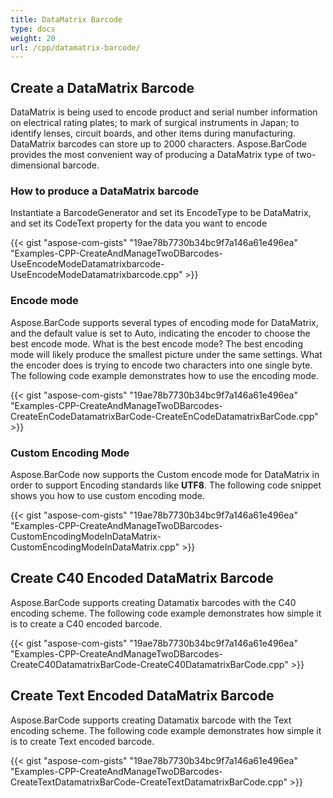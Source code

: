 ```yaml
---
title: DataMatrix Barcode
type: docs
weight: 20
url: /cpp/datamatrix-barcode/
---
```


## **Create a DataMatrix Barcode**
DataMatrix is being used to encode product and serial number information on electrical rating plates; to mark of surgical instruments in Japan; to identify lenses, circuit boards, and other items during manufacturing. DataMatrix barcodes can store up to 2000 characters. Aspose.BarCode provides the most convenient way of producing a DataMatrix type of two-dimensional barcode.
### **How to produce a DataMatrix barcode**
Instantiate a BarcodeGenerator and set its EncodeType to be DataMatrix, and set its CodeText property for the data you want to encode

{{< gist "aspose-com-gists" "19ae78b7730b34bc9f7a146a61e496ea" "Examples-CPP-CreateAndManageTwoDBarcodes-UseEncodeModeDatamatrixbarcode-UseEncodeModeDatamatrixbarcode.cpp" >}}
### **Encode mode**
Aspose.BarCode supports several types of encoding mode for DataMatrix, and the default value is set to Auto, indicating the encoder to choose the best encode mode.
What is the best encode mode? The best encoding mode will likely produce the smallest picture under the same settings. What the encoder does is trying to encode two characters into one single byte. The following code example demonstrates how to use the encoding mode.

{{< gist "aspose-com-gists" "19ae78b7730b34bc9f7a146a61e496ea" "Examples-CPP-CreateAndManageTwoDBarcodes-CreateEnCodeDatamatrixBarCode-CreateEnCodeDatamatrixBarCode.cpp" >}}
### **Custom Encoding Mode**
Aspose.BarCode now supports the Custom encode mode for DataMatrix in order to support Encoding standards like **UTF8**. The following code snippet shows you how to use custom encoding mode.

{{< gist "aspose-com-gists" "19ae78b7730b34bc9f7a146a61e496ea" "Examples-CPP-CreateAndManageTwoDBarcodes-CustomEncodingModeInDataMatrix-CustomEncodingModeInDataMatrix.cpp" >}}


## **Create C40 Encoded DataMatrix Barcode**
Aspose.BarCode supports creating Datamatix barcodes with the C40 encoding scheme. The following code example demonstrates how simple it is to create a C40 encoded barcode.

{{< gist "aspose-com-gists" "19ae78b7730b34bc9f7a146a61e496ea" "Examples-CPP-CreateAndManageTwoDBarcodes-CreateC40DatamatrixBarCode-CreateC40DatamatrixBarCode.cpp" >}}

## **Create Text Encoded DataMatrix Barcode**
Aspose.BarCode supports creating Datamatix barcode with the Text encoding scheme. The following code example demonstrates how simple it is to create Text encoded barcode.

{{< gist "aspose-com-gists" "19ae78b7730b34bc9f7a146a61e496ea" "Examples-CPP-CreateAndManageTwoDBarcodes-CreateTextDatamatrixBarCode-CreateTextDatamatrixBarCode.cpp" >}}
